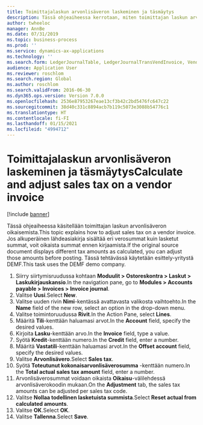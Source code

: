 ```yaml
---
title: Toimittajalaskun arvonlisäveron laskeminen ja täsmäytys
description: Tässä ohjeaiheessa kerrotaan, miten toimittajan laskun arvonlisäveroa oikaistaan Dynamics 365 Financeissa.
author: twheeloc
manager: AnnBe
ms.date: 07/31/2019
ms.topic: business-process
ms.prod: ''
ms.service: dynamics-ax-applications
ms.technology: ''
ms.search.form: LedgerJournalTable, LedgerJournalTransVendInvoice, VendTableLookup, TaxTmpWorkTrans
audience: Application User
ms.reviewer: roschlom
ms.search.region: Global
ms.author: roschlom
ms.search.validFrom: 2016-06-30
ms.dyn365.ops.version: Version 7.0.0
ms.openlocfilehash: 2536e87953267eae13cf3b42c2bd5476fc647c22
ms.sourcegitcommit: 38d40c331c8894acb7b119c5073e3088b54776c1
ms.translationtype: HT
ms.contentlocale: fi-FI
ms.lasthandoff: 01/15/2021
ms.locfileid: "4994712"
---
```

# <a name="calculate-and-adjust-sales-tax-on-a-vendor-invoice"></a><span data-ttu-id="aae60-103">Toimittajalaskun arvonlisäveron laskeminen ja täsmäytys</span><span class="sxs-lookup"><span data-stu-id="aae60-103">Calculate and adjust sales tax on a vendor invoice</span></span>

[!include [banner](../../includes/banner.md)]

<span data-ttu-id="aae60-104">Tässä ohjeaiheessa käsitellään toimittajan laskun arvonlisäveron oikaisemista.</span><span class="sxs-lookup"><span data-stu-id="aae60-104">This topic explains how to adjust sales tax on a vendor invoice.</span></span> <span data-ttu-id="aae60-105">Jos alkuperäinen lähdeasiakirja sisältää eri verosummat kuin lasketut summat, voit oikaista summat ennen kirjaamista.</span><span class="sxs-lookup"><span data-stu-id="aae60-105">If the original source document displays different tax amounts as calculated, you can adjust those amounts before posting.</span></span> <span data-ttu-id="aae60-106">Tässä tehtävässä käytetään esittely-yritystä DEMF.</span><span class="sxs-lookup"><span data-stu-id="aae60-106">This task uses the DEMF demo company.</span></span>

1. <span data-ttu-id="aae60-107">Siirry siirtymisruudussa kohtaan **Moduulit > Ostoreskontra > Laskut > Laskukirjauskansio**.</span><span class="sxs-lookup"><span data-stu-id="aae60-107">In the navigation pane, go to **Modules > Accounts payable > Invoices > Invoice journal**.</span></span>
2. <span data-ttu-id="aae60-108">Valitse **Uusi**.</span><span class="sxs-lookup"><span data-stu-id="aae60-108">Select **New**.</span></span>
3. <span data-ttu-id="aae60-109">Valitse uuden rivin **Nimi**-kentässä avattavasta valikosta vaihtoehto.</span><span class="sxs-lookup"><span data-stu-id="aae60-109">In the **Name** field of the new row, select an option in the drop-down menu.</span></span>
4. <span data-ttu-id="aae60-110">Valitse toimintoruudussa **Rivit**.</span><span class="sxs-lookup"><span data-stu-id="aae60-110">In the Action Pane, select **Lines**.</span></span>
5. <span data-ttu-id="aae60-111">Määritä **Tili**-kenttään haluamasi arvot.</span><span class="sxs-lookup"><span data-stu-id="aae60-111">In the **Account** field, specify the desired values.</span></span>
6. <span data-ttu-id="aae60-112">Kirjoita **Lasku**-kenttään arvo.</span><span class="sxs-lookup"><span data-stu-id="aae60-112">In the **Invoice** field, type a value.</span></span>
7. <span data-ttu-id="aae60-113">Syötä **Kredit**-kenttään numero.</span><span class="sxs-lookup"><span data-stu-id="aae60-113">In the **Credit** field, enter a number.</span></span>
8. <span data-ttu-id="aae60-114">Määritä **Vastatili**-kenttään haluamasi arvot.</span><span class="sxs-lookup"><span data-stu-id="aae60-114">In the **Offset account** field, specify the desired values.</span></span>
9. <span data-ttu-id="aae60-115">Valitse **Arvonlisävero**.</span><span class="sxs-lookup"><span data-stu-id="aae60-115">Select **Sales tax**.</span></span>
10. <span data-ttu-id="aae60-116">Syötä **Toteutunut kokonaisarvonlisäverosumma** -kenttään numero.</span><span class="sxs-lookup"><span data-stu-id="aae60-116">In the **Total actual sales tax amount** field, enter a number.</span></span>
11. <span data-ttu-id="aae60-117">Arvonlisäverosummat voidaan oikaista **Oikaisu**-välilehdessä arvonlisäverokoodin mukaan.</span><span class="sxs-lookup"><span data-stu-id="aae60-117">On the **Adjustment** tab, the sales tax amounts can be adjusted per sales tax code.</span></span>
12. <span data-ttu-id="aae60-118">Valitse **Nollaa todellinen lasketuista summista**.</span><span class="sxs-lookup"><span data-stu-id="aae60-118">Select **Reset actual from calculated amounts**.</span></span>
13. <span data-ttu-id="aae60-119">Valitse **OK**.</span><span class="sxs-lookup"><span data-stu-id="aae60-119">Select **OK**.</span></span>
14. <span data-ttu-id="aae60-120">Valitse **Tallenna**.</span><span class="sxs-lookup"><span data-stu-id="aae60-120">Select **Save**.</span></span>

